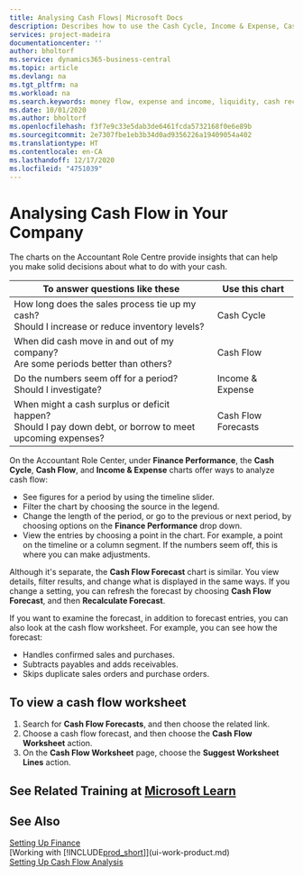 ```yaml
---
title: Analysing Cash Flows| Microsoft Docs
description: Describes how to use the Cash Cycle, Income & Expense, Cash Flow, and Cash Flow Forecast charts to analyze the past and future flow of money in and out of your company.
services: project-madeira
documentationcenter: ''
author: bholtorf
ms.service: dynamics365-business-central
ms.topic: article
ms.devlang: na
ms.tgt_pltfrm: na
ms.workload: na
ms.search.keywords: money flow, expense and income, liquidity, cash receipts minus cash payments, Cartera
ms.date: 10/01/2020
ms.author: bholtorf
ms.openlocfilehash: f3f7e9c33e5dab3de6461fcda5732168f0e6e89b
ms.sourcegitcommit: 2e7307fbe1eb3b34d0ad9356226a19409054a402
ms.translationtype: HT
ms.contentlocale: en-CA
ms.lasthandoff: 12/17/2020
ms.locfileid: "4751039"
---
```

# <a name="analyzing-cash-flow-in-your-company"></a>Analysing Cash Flow in Your Company
The charts on the Accountant Role Centre provide insights that can help you make solid decisions about what to do with your cash.  

| To answer questions like these | Use this chart |
| --- | --- |
| How long does the sales process tie up my cash?</br> Should I increase or reduce inventory levels? |Cash Cycle |
| When did cash move in and out of my company?</br> Are some periods better than others? |Cash Flow |
| Do the numbers seem off for a period?</br> Should I investigate? |Income & Expense |
| When might a cash surplus or deficit happen?</br> Should I pay down debt, or borrow to meet upcoming expenses? |Cash Flow Forecasts |

On the Accountant Role Center, under **Finance Performance**, the **Cash Cycle**, **Cash Flow**, and **Income & Expense** charts offer ways to analyze cash flow:  

* See figures for a period by using the timeline slider.  
* Filter the chart by choosing the source in the legend.  
* Change the length of the period, or go to the previous or next period, by choosing options on the **Finance Performance** drop down.  
* View the entries by choosing a point in the chart. For example, a point on the timeline or a column segment. If the numbers seem off, this is where you can make adjustments.  

Although it's separate, the **Cash Flow Forecast** chart is similar. You view details, filter results, and change what is displayed in the same ways. If you change a setting, you can refresh the forecast by choosing **Cash Flow Forecast**, and then **Recalculate Forecast**.

If you want to examine the forecast, in addition to forecast entries, you can also look at the cash flow worksheet. For example, you can see how the forecast:

* Handles confirmed sales and purchases.  
* Subtracts payables and adds receivables.  
* Skips duplicate sales orders and purchase orders.  

## <a name="to-view-a-cash-flow-worksheet"></a>To view a cash flow worksheet
1. Search for **Cash Flow Forecasts**, and then choose the related link.  
2. Choose a cash flow forecast, and then choose the **Cash Flow Worksheet** action.  
3. On the **Cash Flow Worksheet** page, choose the **Suggest Worksheet Lines** action.  

## <a name="see-related-training-at-microsoft-learn"></a>See Related Training at [Microsoft Learn](/learn/modules/forecast-cash-flow-dynamics-365-business-central/index)

## <a name="see-also"></a>See Also
[Setting Up Finance](finance-setup-finance.md)  
[Working with [!INCLUDE[prod_short](includes/prod_short.md)]](ui-work-product.md)  
[Setting Up Cash Flow Analysis](finance-setup-cash-flow-analyses.md)  
